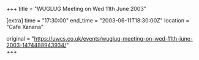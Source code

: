 +++
title = "WUGLUG Meeting on Wed 11th June 2003"

[extra]
time = "17:30:00"
end_time = "2003-06-11T18:30:00Z"
location = "Cafe Xanana"

original = "https://uwcs.co.uk/events/wuglug-meeting-on-wed-11th-june-2003-1474488943934/"    
+++



